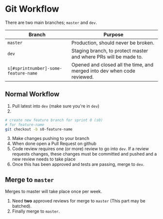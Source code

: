 # Git Workflow

There are two main branches; `master` and `dev`.

Branch | Purpose
-------- | ---------
`master` | Production, should never be broken.
`dev`       | Staging branch, to protect master and where PRs will be made to.
`s[#sprintnumber]-some-feature-name` | Opened and closed all the time, and merged into dev when code reviewed.

##  Normal Workflow

1. Pull latest into `dev` (make sure you're in `dev`)
2. 
```bash
# create new feature branch for sprint 0 (s0)
# for feature-name
git checkout -b s0-feature-name
```
3. Make changes pushing to your branch
4. When done open a Pull Request on github
5. Code review requires one (or more) review to go into `dev`. If a review requests changes, these changes must be committed and pushed and a new review needs to take place
6. Once this has been approved and tests are passing, merge to `dev`.

## Merge to `master`
Merges to master will take place once per week.

1. Need **two** approved reviews for merge to `master` (This part may be batched). 
2. Finally merge to `master`.